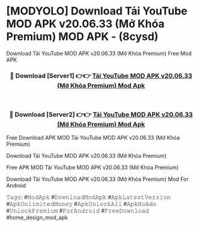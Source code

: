 # [MODYOLO] Download Tải YouTube MOD APK v20.06.33 (Mở Khóa Premium) MOD APK - (8cysd)
Download Tải YouTube MOD APK v20.06.33 (Mở Khóa Premium) Free Mod APK

<div align="center">
<h3>🔴 Download [Server1] 👉👉 <a href="https://apk-comot.site?title=Tải_YouTube_MOD_APK_v20.06.33_(Mở_Khóa_Premium)">Tải YouTube MOD APK v20.06.33 (Mở Khóa Premium) Mod Apk</a></h3><br>

<h3>🔴 Download [Server2] 👉👉 <a href="https://apk-comot.site?title=Tải_YouTube_MOD_APK_v20.06.33_(Mở_Khóa_Premium)">Tải YouTube MOD APK v20.06.33 (Mở Khóa Premium) Mod Apk</a></h3>
</div>


Free Download APK MOD Tải YouTube MOD APK v20.06.33 (Mở Khóa Premium)

Download Tải YouTube MOD APK v20.06.33 (Mở Khóa Premium) 

Free APK MOD Tải YouTube MOD APK v20.06.33 (Mở Khóa Premium) 

Download Tải YouTube MOD APK v20.06.33 (Mở Khóa Premium) Mod For Android

𝚃𝚊𝚐𝚜: #𝙼𝚘𝚍𝙰𝚙𝚔 #𝙳𝚘𝚠𝚗𝚕𝚘𝚊𝚍𝙼𝚘𝚍𝙰𝚙𝚔 #𝙰𝚙𝚔𝙻𝚊𝚝𝚎𝚜𝚝𝚅𝚎𝚛𝚜𝚒𝚘𝚗 #𝙰𝚙𝚔𝚄𝚗𝚕𝚒𝚖𝚒𝚝𝚎𝚍𝙼𝚘𝚗𝚎𝚢 #𝙰𝚙𝚔𝚄𝚗𝚕𝚘𝚌𝚔𝙰𝚕𝚕 #𝙰𝚙𝚔𝙽𝚘𝙰𝚍𝚜 #𝚄𝚗𝚕𝚘𝚌𝚔𝙿𝚛𝚎𝚖𝚒𝚞𝚖 #𝙵𝚘𝚛𝙰𝚗𝚍𝚛𝚘𝚒𝚍 #𝙵𝚛𝚎𝚎𝙳𝚘𝚠𝚗𝚕𝚘𝚊𝚍 #home_design_mod_apk